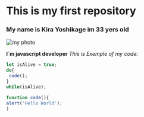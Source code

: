 # This is my first repository

### My name is Kira Yoshikage im 33 yers old


![my photo](https://pibig.info/uploads/posts/2022-11/1669025476_1-pibig-info-p-kira-yushikage-vkontakte-1.jpg)

**I`m javascript developer**
*This is Exemple of my code:*
```javascript
let isAlive = true;
do{
 code();
}
while(isAlive);

function code(){
alert('Hello World');
)
```
